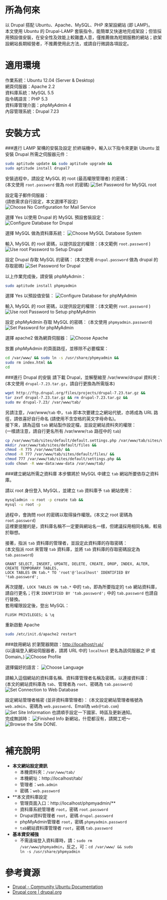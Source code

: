 所為何來
=
以 Drupal 搭配 Ubuntu、Apache、MySQL、PHP 來架設網站 (即 LAMP)。  
本文使用 Ubuntu 的 Drupal-LAMP 套裝指令，能簡單又快速地完成架設；但皆採用預設值安裝，在安全性及效能上較難盡人意，僅推薦做為短期服務的網站；欲架設網站長期經營者，不推薦使用此方法，或請自行微調各項設定。

適用環境
=
作業系統：Ubuntu 12.04 (Server & Desktop)  
網頁伺服器：Apache 2.2  
資料庫系統：MySQL 5.5  
指令碼語言：PHP 5.3  
資料庫管理介面：phpMyAdmin 4  
內容管理系統：Drupal 7.23

安裝方式
=
###進行 LAMP 架構的安裝及設定
於終端機中，輸入以下指令來更新 Ubuntu 並安裝 Drupal 所需之伺服器元件：
```bash
sudo aptitude update && sudo aptitude upgrade &&
sudo aptitude install drupal7
```
安裝過程中，請設定 MySQL 的 root (最高權限管理者) 的密碼：  
(本文使用 <code>root.password</code> 做為 root 的密碼)
![Set Password for MySQL root](https://lh5.googleusercontent.com/-C7DmC1wJ5RY/Ugxmh7Rh29I/AAAAAAAAf48/Q6kToP6w0YQ/w850-h567-no/01+Set+Password+for+MySQL+root.jpg)

設定電子郵件伺服器：  
(請依需求自行設定，本文選擇不設定)
![Choose No Configuration for Mail Service](https://lh3.googleusercontent.com/-Q_BFwKU3lHc/Ugxmhx_Do5I/AAAAAAAAf44/vzDUo7Y1jDU/w819-h546-no/02+Choose+No+configuration+for+Mail+Service.jpg)

選擇 Yes 以使用 Drupal 的 MySQL 預設套裝設定：
![Configure Database for Drupal](https://lh6.googleusercontent.com/-MbHCb1rNbRM/Ugxmhz4uzhI/AAAAAAAAf40/VBRDsFlGdwM/w787-h546-no/03+Configure+Database+for+Drupal.jpg)  

選擇 MySQL 做為資料庫系統：
![Choose MySQL Database System](https://lh3.googleusercontent.com/-1dlx88_ephk/Ugxmi90VasI/AAAAAAAAf5Q/f0w5NA5IIOY/w819-h546-no/04+Choose+MySQL+Database+Type.jpg)

輸入 MySQL 的 root 密碼，以提供設定的權限：(本文範例 <code>root.password</code> )
![Use root Password to Setup Drupal](https://lh3.googleusercontent.com/-FQKXdFSrGmg/Ugxmi7ZFS0I/AAAAAAAAf5U/WAA6m_39lc4/w819-h546-no/05+Use+root+Password+to+Setup+Drupal.jpg)

設定 Drupal 存取 MySQL 的密碼：
(本文使用 <code>drupal.password</code> 做為 drupal 的存取密碼)
![Set Password for Drupal](https://lh4.googleusercontent.com/-ZfyIxA_N4L4/Ugxmi6_WgDI/AAAAAAAAf5M/WbLdqYgfbnk/w819-h546-no/06+Set+Password+for+Drupal.jpg)

以上作業完成後，請安裝 phpMyAdmin：
```bash
sudo aptitude install phpmyadmin
```
選擇 Yes 以預設值安裝：
![Configure Database for phpMyAdmin](https://lh6.googleusercontent.com/-fgSb2S3M1yk/Ugxmjh8xWlI/AAAAAAAAf50/8PrmzAR2ufI/w819-h546-no/07+Configure+Database+for+phpMyAdmin.jpg)  

輸入 MySQL 的 root 密碼，以提供設定的權限：(本文範例 <code>root.password</code> )
![Use root Password to Setup phpMyAdmin](https://lh3.googleusercontent.com/-9dJk5jNetSI/UgxmkL2odsI/AAAAAAAAf5w/SpWE7to7aqc/w819-h546-no/08+Use+root+Password+to+Setup+phpMyAdmin.jpg)

設定 phpMyAdmin 存取 MySQL 的密碼：
(本文使用 <code>phpmyadmin.password</code>)
![Set Password for phpMyAdmin](https://lh6.googleusercontent.com/-po92ErgW2Y4/UgxmkJQ7QkI/AAAAAAAAf5s/NipA4TLvmgA/w819-h546-no/09+Set+Password+for+phpMyAdmin.jpg)

選擇 apache2 做為網頁伺服器：
![Choose Apache](https://lh5.googleusercontent.com/-ZVDE-nWWWog/Ugxmklcc32I/AAAAAAAAf54/9VaDdNfxkXk/w819-h546-no/10+Choose+Apache.jpg)

放置 phpMyAdmin 的頁面路徑，並移除不必要檔案：
```bash
cd /var/www/ && sudo ln -s /usr/share/phpmyadmin && 
sudo rm index.html && 
cd
```

###進行 Drupal 的安裝
請下載 Drupal，並解壓縮至 /var/www/drupal 資料夾：  
(本文使用 <code>drupal-7.23.tar.gz</code>，請自行更換為所需版本)
```bash
wget http://ftp.drupal.org/files/projects/drupal-7.23.tar.gz &&
tar zxvf drupal-7.23.tar.gz && rm drupal-7.23.tar.gz &&
sudo mv drupal-7.23/ /var/www/tab/
```
另請注意，/var/www/<code>tab</code> 中，<code>tab</code> 即本次要建立之網站代號，亦將成為 URL 路徑，請依喜好自行命名 (請使用不含空格的英文字母命名)。  
接下來，請為這個 <code>tab</code> 網站製作設定檔，並設定網站資料夾的權限：  
(一樣請注意，請自行更名所有 /var/www/<code>tab</code> 路徑中的 <code>tab</code>)
```bash
cp /var/www/tab/sites/default/default.settings.php /var/www/tab/sites/default/settings.php && 
mkdir /var/www/tab/sites/default/files && 
chmod -R 775 /var/www/tab/ && 
chmod -R 777 /var/www/tab/sites/default/files/ && 
chmod 777 /var/www/tab/sites/default/settings.php && 
sudo chown -R www-data:www-data /var/www/tab/
```


###建立網站所需之資料庫
本步驟將於 MySQL 中建立 <code>tab</code> 網站所要依存之資料庫。  
  
請以 root 身份登入 MySQL，並建立 <code>tab</code> 資料庫予 <code>tab</code> 網站使用：
```bash
mysqladmin -u root -p create tab && 
mysql -u root -p
```
過程中，會詢問 root 的密碼以取得操作權限。(本文之 root 密碼為 <code>root.password</code>)  
這裡要提醒的是，資料庫名稱不一定要與網站名一樣，但建議採用相同名稱，較易於聯想。  
  
接著，指派 <code>tab</code> 資料庫的管理者，並設定此資料庫的存取密碼：  
(本文指派 root 來管理 <code>tab</code> 資料庫，並將 <code>tab</code> 資料庫的存取密碼設定為 <code>tab.password</code>)
```mysql
GRANT SELECT, INSERT, UPDATE, DELETE, CREATE, DROP, INDEX, ALTER, CREATE TEMPORARY TABLES, 
LOCK TABLES ON tab.* TO 'root'@'localhost' IDENTIFIED BY 'tab.password';
```
再次提醒，<code>LOCK TABLES ON tab.*</code> 中的 <code>tab</code>，即為所要指定的 <code>tab</code> 網站資料庫，請自行更名；行末 <code>IDENTIFIED BY 'tab.password';</code> 中的 <code>tab.password</code> 也請自行替換。  
套用權限設定後，登出 MySQL：
```mysql
FLUSH PRIVILEGES; & \q
```
重新啟動 Apache
```bash
sudo /etc/init.d/apache2 restart
```

###啟用網站
於瀏覽器開啟：[http://localhost/<code>tab</code>/](http://localhost/tab/)  
(以遠端登入網站伺服器者，請將 URL 中的 <code>localhost</code> 更名為該伺服器之 IP 或 Domain。)
![Choose Profile](https://lh5.googleusercontent.com/-DT3tbGbLDC4/UgxmlX95lqI/AAAAAAAAf6Q/TY7d7fgOW6g/w918-h487-no/11+Choose+Profile.jpg)
   
選擇偏好的語言：
![Choose Language](https://lh3.googleusercontent.com/-i2cdLfsEUZo/UgxmlXgbJoI/AAAAAAAAf6M/FAj_hY9iiFg/w918-h487-no/12+Choose+Language.jpg)

請輸入這個網站的資料庫名稱、資料庫管理者名稱及密碼，以連接資料庫：  
(本文的網站資料庫為 <code>tab</code>、管理者為 <code>root</code>、密碼為 <code>tab.password</code>)
![Set Connection to Web Database](https://lh3.googleusercontent.com/-F0LiFPF5ywQ/UgxmlYigh7I/AAAAAAAAf6I/YPtFA6W2kEw/w887-h546-no/13+Set+Connection+to+Web+Database.jpg)
  
設定網站管理者帳密 (並非資料庫管理者)：
(本文設定網站管理者帳號為 <code>web.admin</code>、密碼為 <code>web.password</code>、Email為 <code>web＠tab.com</code>)
![Set Site Information](https://lh5.googleusercontent.com/-Vqx6SqQVh6M/UgxmmU24B9I/AAAAAAAAf6s/qphUHeHY92A/w384-h546-no/14+Set+Site+Information.jpg)
也請順手設定一下國家、時區及更新通知。  
完成無誤時：
![Finished Info](https://lh5.googleusercontent.com/-mwg5ytSXjRc/UgxmmfnSCGI/AAAAAAAAf6k/z4B-SRMDg_Y/w918-h479-no/15+Finished+Info.jpg)
新網站，什麼都沒有，請開工吧～
![Browse the Site](https://lh3.googleusercontent.com/-mpjYLzMoj3s/UgxmmU0G29I/AAAAAAAAf6g/YlvjqSHa4a4/w816-h546-no/16+Browse+the+Site.jpg)
DONE.
<br>
<br>

補充說明
=
* **本文網站設定資訊**
  * 本機資料夾：<code>/var/www/tab/</code>
  * 本機網址：http://localhost/tab/
  * 管理者：<code>web.admin</code>
  * 密碼：<code>web.password</code>
* **本文資料庫設定
  * 管理頁面入口：http://localhost/phpmyadmin/**
  * 資料庫系統管理者 <code>root</code>，密碼 <code>root.password</code>
  * Drupal資料管理者 <code>root</code>，密碼 <code>drupal.password</code>
  * phpMyAdmin管理者 <code>root</code>，密碼 <code>phpmyadmin.password</code>
  * <code>tab</code>網站資料庫管理者 <code>root</code>，密碼 <code>tab.password</code>
* **基本資安補強**
  * 不需遠端登入資料庫時，請：<code>sudo rm /var/www/phpmyadmin</code>，反之，可：<code>cd /var/www/ && sudo ln -s /usr/share/phpmyadmin</code>

參考資源
=
* [Drupal - Community Ubuntu Documentation](https://help.ubuntu.com/community/Drupal)
* [Drupal core | drupal.org](https://drupal.org/project/drupal)
